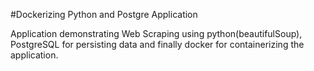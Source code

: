 #Dockerizing Python and Postgre Application

Application demonstrating Web Scraping using python(beautifulSoup), PostgreSQL for persisting data and finally docker for containerizing the application.
